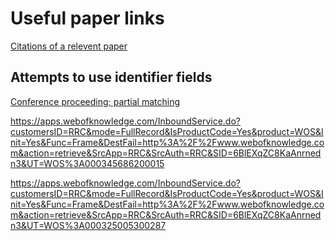 # Useful paper links

[Citations of a relevent paper](http://apps.webofknowledge.com/summary.do?product=WOS&parentProduct=WOS&search_mode=CitingArticles&qid=1&SID=6BlEXqZC8KaAnrnedn3&&page=1&action=changePageSize&pageSize=50)


## Attempts to use identifier fields

[Conference proceeding; partial matching](http://apps.webofknowledge.com/full_record.do?product=WOS&search_mode=CitingArticles&qid=1&SID=6BlEXqZC8KaAnrnedn3&page=1&doc=31)

https://apps.webofknowledge.com/InboundService.do?customersID=RRC&mode=FullRecord&IsProductCode=Yes&product=WOS&Init=Yes&Func=Frame&DestFail=http%3A%2F%2Fwww.webofknowledge.com&action=retrieve&SrcApp=RRC&SrcAuth=RRC&SID=6BlEXqZC8KaAnrnedn3&UT=WOS%3A000345686200015

https://apps.webofknowledge.com/InboundService.do?customersID=RRC&mode=FullRecord&IsProductCode=Yes&product=WOS&Init=Yes&Func=Frame&DestFail=http%3A%2F%2Fwww.webofknowledge.com&action=retrieve&SrcApp=RRC&SrcAuth=RRC&SID=6BlEXqZC8KaAnrnedn3&UT=WOS%3A000325005300287




